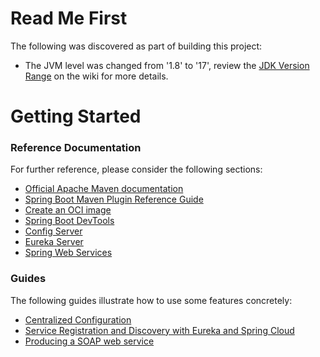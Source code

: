 # Read Me First
The following was discovered as part of building this project:

* The JVM level was changed from '1.8' to '17', review the [JDK Version Range](https://github.com/spring-projects/spring-framework/wiki/Spring-Framework-Versions#jdk-version-range) on the wiki for more details.

# Getting Started

### Reference Documentation
For further reference, please consider the following sections:

* [Official Apache Maven documentation](https://maven.apache.org/guides/index.html)
* [Spring Boot Maven Plugin Reference Guide](https://docs.spring.io/spring-boot/docs/3.1.2/maven-plugin/reference/html/)
* [Create an OCI image](https://docs.spring.io/spring-boot/docs/3.1.2/maven-plugin/reference/html/#build-image)
* [Spring Boot DevTools](https://docs.spring.io/spring-boot/docs/3.1.2/reference/htmlsingle/#using.devtools)
* [Config Server](https://docs.spring.io/spring-cloud-config/docs/current/reference/html/#_spring_cloud_config_server)
* [Eureka Server](https://docs.spring.io/spring-cloud-netflix/docs/current/reference/html/#spring-cloud-eureka-server)
* [Spring Web Services](https://docs.spring.io/spring-boot/docs/3.1.2/reference/htmlsingle/#io.webservices)

### Guides
The following guides illustrate how to use some features concretely:

* [Centralized Configuration](https://spring.io/guides/gs/centralized-configuration/)
* [Service Registration and Discovery with Eureka and Spring Cloud](https://spring.io/guides/gs/service-registration-and-discovery/)
* [Producing a SOAP web service](https://spring.io/guides/gs/producing-web-service/)

